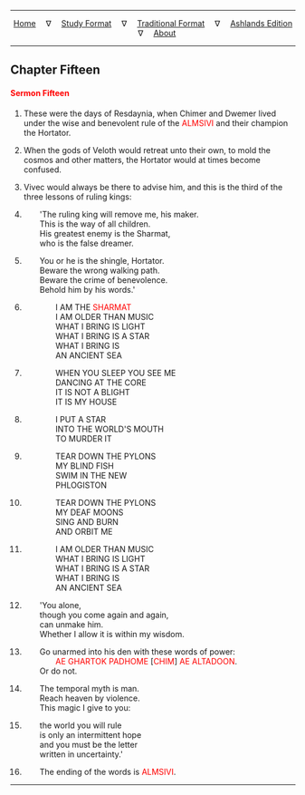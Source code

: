 
---

<!--- Jekyll Page Links -->

<center>
<a href="../../../index.html">Home</a>
&emsp;&nabla;&emsp;
<a href="../../index-study.html">Study Format</a>
&emsp;&nabla;&emsp;
<a href="../../index-traditional.html">Traditional Format</a>
&emsp;&nabla;&emsp;
<a href="../../index-ashlands.html">Ashlands Edition</a>
&emsp;&nabla;&emsp;
<a href="../../../about.html">About</a>
</center>

<!--- Markdown Body Below: -->

---

## Chapter Fifteen

#### <span style="color:red">Sermon Fifteen</span>

1. These were the days of Resdaynia, when Chimer and Dwemer lived under the wise and benevolent rule of the <span style="color:red">ALMSIVI</span> and their champion the Hortator.
2. When the gods of Veloth would retreat unto their own, to mold the cosmos and other matters, the Hortator would at times become confused.
3. Vivec would always be there to advise him, and this is the third of the three lessons of ruling kings:

4. &emsp;&emsp;'The ruling king will remove me, his maker.\
&emsp;&emsp;This is the way of all children.\
&emsp;&emsp;His greatest enemy is the Sharmat,\
&emsp;&emsp;who is the false dreamer.
5. &emsp;&emsp;You or he is the shingle, Hortator.\
&emsp;&emsp;Beware the wrong walking path.\
&emsp;&emsp;Beware the crime of benevolence.\
&emsp;&emsp;Behold him by his words.'

6. &emsp;&emsp;&emsp;&emsp;I AM THE
<span style="color:red">SHARMAT</span>\
&emsp;&emsp;&emsp;&emsp;I AM OLDER THAN MUSIC\
&emsp;&emsp;&emsp;&emsp;WHAT I BRING IS LIGHT\
&emsp;&emsp;&emsp;&emsp;WHAT I BRING IS A STAR\
&emsp;&emsp;&emsp;&emsp;WHAT I BRING IS\
&emsp;&emsp;&emsp;&emsp;AN ANCIENT SEA

7. &emsp;&emsp;&emsp;&emsp;WHEN YOU SLEEP YOU SEE ME\
&emsp;&emsp;&emsp;&emsp;DANCING AT THE CORE\
&emsp;&emsp;&emsp;&emsp;IT IS NOT A BLIGHT\
&emsp;&emsp;&emsp;&emsp;IT IS MY HOUSE

8. &emsp;&emsp;&emsp;&emsp;I PUT A STAR\
&emsp;&emsp;&emsp;&emsp;INTO THE WORLD'S MOUTH\
&emsp;&emsp;&emsp;&emsp;TO MURDER IT

9. &emsp;&emsp;&emsp;&emsp;TEAR DOWN THE PYLONS\
&emsp;&emsp;&emsp;&emsp;MY BLIND FISH\
&emsp;&emsp;&emsp;&emsp;SWIM IN THE NEW\
&emsp;&emsp;&emsp;&emsp;PHLOGISTON

10. &emsp;&emsp;&emsp;&emsp;TEAR DOWN THE PYLONS\
&emsp;&emsp;&emsp;&emsp;MY DEAF MOONS\
&emsp;&emsp;&emsp;&emsp;SING AND BURN\
&emsp;&emsp;&emsp;&emsp;AND ORBIT ME

11. &emsp;&emsp;&emsp;&emsp;I AM OLDER THAN MUSIC\
&emsp;&emsp;&emsp;&emsp;WHAT I BRING IS LIGHT\
&emsp;&emsp;&emsp;&emsp;WHAT I BRING IS A STAR\
&emsp;&emsp;&emsp;&emsp;WHAT I BRING IS\
&emsp;&emsp;&emsp;&emsp;AN ANCIENT SEA

12. &emsp;&emsp;'You alone,\
&emsp;&emsp;though you come again and again,\
&emsp;&emsp;can unmake him.\
&emsp;&emsp;Whether I allow it is within my wisdom.
13. &emsp;&emsp;Go unarmed into his den with these words of power:\
&emsp;&emsp;&emsp;&emsp;<span style="color:red">AE GHARTOK PADHOME</span>
\[<span style="color:red">CHIM</span>\]
<span style="color:red">AE ALTADOON</span>.\
&emsp;&emsp;Or do not.
14. &emsp;&emsp;The temporal myth is man.\
&emsp;&emsp;Reach heaven by violence.\
&emsp;&emsp;This magic I give to you:
15. &emsp;&emsp;the world you will rule\
&emsp;&emsp;is only an intermittent hope\
&emsp;&emsp;and you must be the letter\
&emsp;&emsp;written in uncertainty.'

16. &emsp;&emsp;The ending of the words is
<span style="color:red">ALMSIVI</span>.

---
